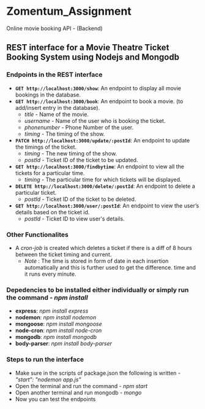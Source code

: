 # Zomentum_Assignment
Online movie booking API - (Backend)
## REST interface for a Movie Theatre Ticket Booking System using Nodejs and Mongodb
### Endpoints in the REST interface
* **`GET http://localhost:3000/show`**: An endpoint to display all movie bookings in the database.
* **`GET http://localhost:3000/book`**: An endpoint to book a movie. (to add/insert entry in the database).
    - *title* - Name of the movie.
    - *username* - Name of the user who is booking the ticket.
    - *phonenumber* - Phone Number of the user.
    - *timing* - The timing of the show.
* **`PATCH http://localhost:3000/update/:postId`**: An endpoint to update the timings of the ticket.
    - *timing* - The new timing of the show.
    - *postId* - Ticket ID of the ticket to be updated.
* **`GET http://localhost:3000/findbytime`**: An endpoint to view all the tickets for a particular time.
    - *timing* - The particular time for which tickets will be displayed.
* **`DELETE http://localhost:3000/delete/:postId`**: An endpoint to delete a particular ticket.
    - *postId* - Ticket ID of the ticket to be deleted.
* **`GET http://localhost:3000/user/:postId`**: An endpoint to view the user’s details based on the ticket id.
    - *postId* - Ticket ID to view user's details.
### Other Functionalites
* A *cron-job* is created which deletes a ticket if there is a diff of 8 hours between the ticket timing and current.
  - *Note* : The time is stored in form of date in each insertion automatically and this is further used to get the difference.
time and it runs every minute.
### Depedencies to be installed either individually or simply run the command - *npm install*
* **express**: *npm install express*
* **nodemon**: *npm install nodemon*
* **mongoose**: *npm install mongoose*
* **node-cron**: *npm install node-cron*
* **mongodb**: *npm install mongodb*
* **body-parser**: *npm install body-parser*
### Steps to run the interface
* Make sure in the scripts of package.json the following is written - *"start": "nodemon app.js"*
* Open the terminal and run the command - *npm start*
* Open another terminal and run mongodb - *mongo*
* Now you can test the endpoints
